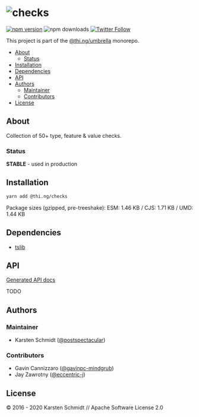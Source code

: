 <!-- This file is generated - DO NOT EDIT! -->

# ![checks](https://media.thi.ng/umbrella/banners/thing-checks.svg?37983184)

[![npm version](https://img.shields.io/npm/v/@thi.ng/checks.svg)](https://www.npmjs.com/package/@thi.ng/checks)
![npm downloads](https://img.shields.io/npm/dm/@thi.ng/checks.svg)
[![Twitter Follow](https://img.shields.io/twitter/follow/thing_umbrella.svg?style=flat-square&label=twitter)](https://twitter.com/thing_umbrella)

This project is part of the
[@thi.ng/umbrella](https://github.com/thi-ng/umbrella/) monorepo.

- [About](#about)
  - [Status](#status)
- [Installation](#installation)
- [Dependencies](#dependencies)
- [API](#api)
- [Authors](#authors)
  - [Maintainer](#maintainer)
  - [Contributors](#contributors)
- [License](#license)

## About

Collection of 50+ type, feature & value checks.

### Status

**STABLE** - used in production

## Installation

```bash
yarn add @thi.ng/checks
```

Package sizes (gzipped, pre-treeshake): ESM: 1.46 KB / CJS: 1.71 KB / UMD: 1.44 KB

## Dependencies

- [tslib](https://github.com/thi-ng/umbrella/tree/develop/packages/undefined)

## API

[Generated API docs](https://docs.thi.ng/umbrella/checks/)

TODO

## Authors

### Maintainer

-   Karsten Schmidt ([@postspectacular](https://github.com/postspectacular))

### Contributors

-   Gavin Cannizzaro ([@gavinpc-mindgrub](https://github.com/gavinpc-mindgrub))
-   Jay Zawrotny ([@eccentric-j](https://github.com/eccentric-j))

## License

&copy; 2016 - 2020 Karsten Schmidt // Apache Software License 2.0
